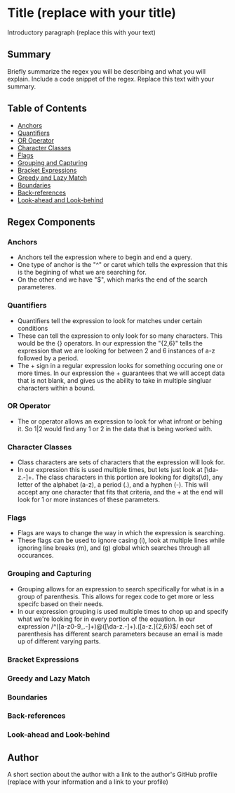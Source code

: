 # Title (replace with your title)

Introductory paragraph (replace this with your text)

## Summary

Briefly summarize the regex you will be describing and what you will explain. Include a code snippet of the regex. Replace this text with your summary.

## Table of Contents

- [Anchors](#anchors)
- [Quantifiers](#quantifiers)
- [OR Operator](#or-operator)
- [Character Classes](#character-classes)
- [Flags](#flags)
- [Grouping and Capturing](#grouping-and-capturing)
- [Bracket Expressions](#bracket-expressions)
- [Greedy and Lazy Match](#greedy-and-lazy-match)
- [Boundaries](#boundaries)
- [Back-references](#back-references)
- [Look-ahead and Look-behind](#look-ahead-and-look-behind)

## Regex Components

### Anchors
* Anchors tell the expression where to begin and end a query.
* One type of anchor is the "^" or caret which tells the expression that this is the begining of what we are searching for.
* On the other end we have "$", which marks the end of the search parameteres.

### Quantifiers
* Quantifiers tell the expression to look for matches under certain conditions
* These can tell the expression to only look for so many characters. This would be the {} operators. In our expression the "{2,6}" tells the expression that we are looking for between 2 and 6 instances of a-z followed by a period.
* The + sign in a regular expression looks for something occuring one or more times. In our expression the + guarantees that we will accept data that is not blank, and gives us the ability to take in multiple singluar characters within a bound.


### OR Operator
* The or operator allows an expression to look for what infront or behing it. So 1|2 would find any 1 or 2 in the data that is being worked with.

### Character Classes
* Class characters are sets of characters that the expression will look for.
* In our expression this is used multiple times, but lets just look at [\da-z\.-]+. The class characters in this portion are looking for digits(\d), any letter of the alphabet (a-z), a period (\.), and a hyphen (-). This will accept any one character that fits that criteria, and the + at the end will look for 1 or more instances of these parameters.

### Flags
* Flags are ways to change the way in which the expression is searching.
* These flags can be used to ignore casing (i), look at multiple lines while ignoring line breaks (m), and (g) global which searches through all occurances.

### Grouping and Capturing
* Grouping allows for an expression to search specifically for what is in a group of parenthesis. This allows for regex code to get more or less specifc based on their needs.
* In our expression grouping is used multiple times to chop up and specify what we're looking for in every portion of the equation. In our expression /^([a-z0-9_\.-]+)@([\da-z\.-]+)\.([a-z\.]{2,6})$/ each set of parenthesis has different search parameters because an email is made up of different varying parts.

### Bracket Expressions

### Greedy and Lazy Match

### Boundaries

### Back-references

### Look-ahead and Look-behind

## Author

A short section about the author with a link to the author's GitHub profile (replace with your information and a link to your profile)



